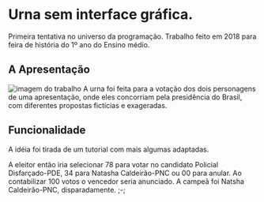 # Urna sem interface gráfica.
  Primeira tentativa no universo da programação. Trabalho feito em 2018 para  feira de história do 1º ano do Ensino médio.
 
    
## A Apresentação
![imagem do trabalho](https://user-images.githubusercontent.com/60450622/93269162-db95e900-f784-11ea-8dbb-d5c7a9131017.jpg)
A urna foi feita para a votação dos dois personagens de uma apresentação, onde eles concorriam pela presidência do Brasil, com diferentes propostas fictícias e exageradas.

## Funcionalidade
  A idéia foi tirada de um tutorial com mais algumas adaptadas.
  
  A eleitor então iria selecionar 78 para votar no candidato Policial Disfarçado-PDE, 34 para Natasha Caldeirão-PNC ou 00 para anular. Ao contabilizar 100 votos o vencedor seria anunciado. A campeã foi Natsha Caldeirão-PNC, disparadamente. ;-;
  
 
